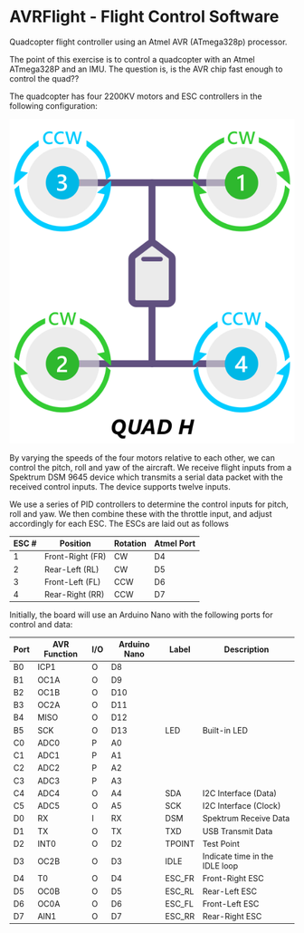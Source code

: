 # AVRFlight - Flight Control Software

Quadcopter flight controller using an Atmel AVR (ATmega328p) processor.

The point of this exercise is to control a quadcopter with an Atmel
ATmega328P and an IMU.
The question is, is the AVR chip fast enough to control the quad??

The quadcopter has four 2200KV motors and ESC controllers in the
following configuration:

![quadcopter top-view](/quad-motor.png "Quadcopter Top-down View")

By varying the speeds of the four motors relative to each other,
we can control the pitch, roll and yaw of the aircraft.
We receive flight inputs from a Spektrum DSM 9645 device which
transmits a serial data packet with the received control
inputs.
The device supports twelve inputs.

We use a series of PID controllers to determine the control
inputs for pitch, roll and yaw.
We then combine these with the throttle input, and adjust
accordingly for each ESC.
The ESCs are laid out as follows

| ESC #  | Position | Rotation | Atmel Port |
| --- | --- | --- | --- |
| 1 | Front-Right (FR) | CW | D4 |
| 2 | Rear-Left (RL) | CW | D5 |
| 3 | Front-Left (FL) | CCW | D6 |
| 4 | Rear-Right (RR) | CCW | D7 |

Initially, the board will use an Arduino Nano with the following
ports for control and data:

| Port | AVR Function | I/O | Arduino Nano | Label | Description |
| --- | --- | --- | --- | --- | --- |
| B0 | ICP1 | O | D8 | | |
| B1 | OC1A | O | D9 | | |
| B2 | OC1B | O | D10 | | |
| B3 | OC2A | O | D11 | | |
| B4 | MISO | O | D12 | | |
| B5 | SCK | O | D13 | LED | Built-in LED |
| C0 | ADC0 | P | A0 | | |
| C1 | ADC1 | P | A1 | | |
| C2 | ADC2 | P | A2 | | |
| C3 | ADC3 | P | A3 | | |
| C4 | ADC4 | O | A4 | SDA | I2C Interface (Data) |
| C5 | ADC5 | O | A5 | SCK | I2C Interface (Clock) |
| D0 | RX | I | RX | DSM | Spektrum Receive Data |
| D1 | TX | O | TX | TXD | USB Transmit Data |
| D2 | INT0 | O | D2 | TPOINT | Test Point |
| D3 | OC2B | O | D3 | IDLE | Indicate time in the IDLE loop |
| D4 | T0 | O | D4 | ESC_FR | Front-Right ESC |
| D5 | OC0B | O | D5 | ESC_RL | Rear-Left ESC |
| D6 | OC0A | O | D6 | ESC_FL | Front-Left ESC |
| D7 | AIN1 | O | D7 | ESC_RR | Rear-Right ESC |
